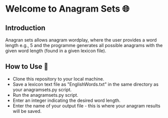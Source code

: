 # Welcome to Anagram Sets 🌐

## Introduction
Anagran sets allows anagram wordplay, where the user provides a word length e.g., 5 and the programme generates all possible anagrams with the given word length (found in a given lexicon file). 

## How to Use 🤔
+ Clone this repository to your local machine.
+ Save a lexicon text file as "EnglishWords.txt" in the same directory as your anagramsets.py script.
+ Run the anagramsets.py script.
+ Enter an integer indicating the desired word length.
+ Enter the name of your output file - this is where your anagram results will be saved.

